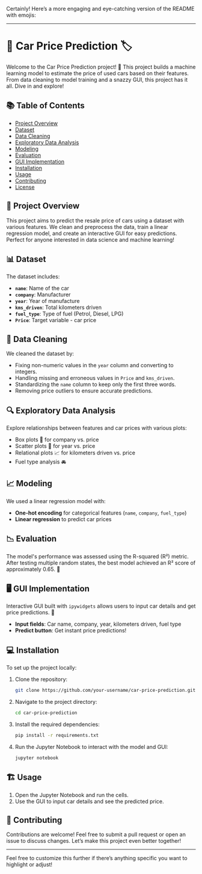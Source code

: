 Certainly! Here’s a more engaging and eye-catching version of the README with emojis:

---

# 🚗 Car Price Prediction 🏷️

Welcome to the Car Price Prediction project! 🚀 This project builds a machine learning model to estimate the price of used cars based on their features. From data cleaning to model training and a snazzy GUI, this project has it all. Dive in and explore!

## 📚 Table of Contents

- [Project Overview](#project-overview)
- [Dataset](#dataset)
- [Data Cleaning](#data-cleaning)
- [Exploratory Data Analysis](#exploratory-data-analysis)
- [Modeling](#modeling)
- [Evaluation](#evaluation)
- [GUI Implementation](#gui-implementation)
- [Installation](#installation)
- [Usage](#usage)
- [Contributing](#contributing)
- [License](#license)

## 🚀 Project Overview

This project aims to predict the resale price of cars using a dataset with various features. We clean and preprocess the data, train a linear regression model, and create an interactive GUI for easy predictions. Perfect for anyone interested in data science and machine learning!

## 📊 Dataset

The dataset includes:
- **`name`**: Name of the car
- **`company`**: Manufacturer
- **`year`**: Year of manufacture
- **`kms_driven`**: Total kilometers driven
- **`fuel_type`**: Type of fuel (Petrol, Diesel, LPG)
- **`Price`**: Target variable - car price

## 🧹 Data Cleaning

We cleaned the dataset by:
- Fixing non-numeric values in the `year` column and converting to integers.
- Handling missing and erroneous values in `Price` and `kms_driven`.
- Standardizing the `name` column to keep only the first three words.
- Removing price outliers to ensure accurate predictions.

## 🔍 Exploratory Data Analysis

Explore relationships between features and car prices with various plots:
- Box plots 🧳 for company vs. price
- Scatter plots 🔭 for year vs. price
- Relational plots 📈 for kilometers driven vs. price
- Fuel type analysis 🚘

## 📈 Modeling

We used a linear regression model with:
- **One-hot encoding** for categorical features (`name`, `company`, `fuel_type`)
- **Linear regression** to predict car prices

## 📉 Evaluation

The model's performance was assessed using the R-squared (R²) metric. After testing multiple random states, the best model achieved an R² score of approximately 0.65. 🎯

## 🖥️ GUI Implementation

Interactive GUI built with `ipywidgets` allows users to input car details and get price predictions. 🌟
- **Input fields**: Car name, company, year, kilometers driven, fuel type
- **Predict button**: Get instant price predictions!

## 💻 Installation

To set up the project locally:
1. Clone the repository:
   ```bash
   git clone https://github.com/your-username/car-price-prediction.git
   ```
2. Navigate to the project directory:
   ```bash
   cd car-price-prediction
   ```
3. Install the required dependencies:
   ```bash
   pip install -r requirements.txt
   ```
4. Run the Jupyter Notebook to interact with the model and GUI:
   ```bash
   jupyter notebook
   ```

## 🏗️ Usage

1. Open the Jupyter Notebook and run the cells.
2. Use the GUI to input car details and see the predicted price.

## 🤝 Contributing

Contributions are welcome! Feel free to submit a pull request or open an issue to discuss changes. Let’s make this project even better together!



---

Feel free to customize this further if there’s anything specific you want to highlight or adjust!
